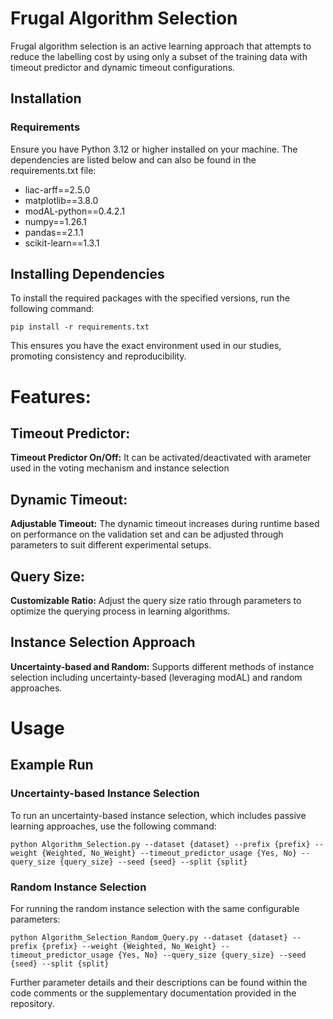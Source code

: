 # Frugal Algorithm Selection # 

Frugal algorithm selection is an active learning approach that attempts to reduce the labelling cost by using only a subset of the training data with timeout predictor and dynamic timeout configurations.

## Installation ## 

### Requirements ###
Ensure you have Python 3.12 or higher installed on your machine. The dependencies are listed below and can also be found in the requirements.txt file:

- liac-arff==2.5.0
- matplotlib==3.8.0
- modAL-python==0.4.2.1
- numpy==1.26.1
- pandas==2.1.1
- scikit-learn==1.3.1

## Installing Dependencies ##
To install the required packages with the specified versions, run the following command:

```
pip install -r requirements.txt
```

This ensures you have the exact environment used in our studies, promoting consistency and reproducibility.

# Features: #

## Timeout Predictor: ##
__Timeout Predictor On/Off:__ It can be activated/deactivated with arameter used in the voting mechanism and instance selection

## Dynamic Timeout: ##
__Adjustable Timeout:__ The dynamic timeout increases during runtime based on performance on the validation set and can be adjusted through parameters to suit different experimental setups.

## Query Size: ##
__Customizable Ratio:__ Adjust the query size ratio through parameters to optimize the querying process in learning algorithms.

## Instance Selection Approach ## 
__Uncertainty-based and Random:__ Supports different methods of instance selection including uncertainty-based (leveraging modAL) and random approaches.

# Usage # 

## Example Run ##

### Uncertainty-based Instance Selection ###
To run an uncertainty-based instance selection, which includes passive learning approaches, use the following command:

```
python Algorithm_Selection.py --dataset {dataset} --prefix {prefix} --weight {Weighted, No_Weight} --timeout_predictor_usage {Yes, No} --query_size {query_size} --seed {seed} --split {split}
```

### Random Instance Selection ###
For running the random instance selection with the same configurable parameters:

```
python Algorithm_Selection_Random_Query.py --dataset {dataset} --prefix {prefix} --weight {Weighted, No_Weight} --timeout_predictor_usage {Yes, No} --query_size {query_size} --seed {seed} --split {split}
```

Further parameter details and their descriptions can be found within the code comments or the supplementary documentation provided in the repository.